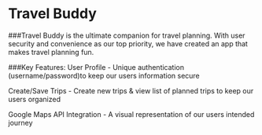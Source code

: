 # Travel Buddy

###Travel Buddy is the ultimate companion for travel planning. With user security and convenience as our top priority, we have created an app that makes travel planning fun.

###Key Features:
User Profile - Unique authentication (username/password)to keep our users information secure

Create/Save Trips - Create new trips & view list of planned trips to keep our users organized

Google Maps API Integration - A visual representation of our users intended journey